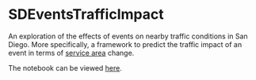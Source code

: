 # SDEventsTrafficImpact

An exploration of the effects of events on nearby traffic conditions in San Diego. More specifically, a framework to predict the traffic impact of an event in terms of [service area](https://desktop.arcgis.com/en/arcmap/latest/extensions/network-analyst/service-area.htm) change. 

The notebook can be viewed [here](https://nbviewer.jupyter.org/github/esanchez01/SDEventsTrafficImpact/blob/master/TrafficImpact.ipynb).
